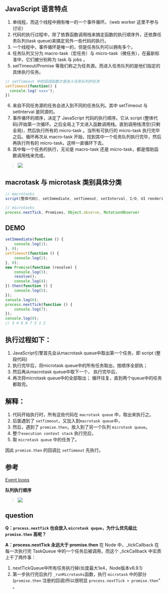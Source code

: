 ## JavaScript 语言特点

1. 单线程，而这个线程中拥有唯一的一个事件循环。（web worker 这里不参与讨论）
2. 代码的执行过程中，除了依靠函数调用栈来搞定函数的执行顺序外，还依靠任务队列(task queue)来搞定另外一些代码的执行。
3. 一个线程中，事件循环是唯一的，但是任务队列可以拥有多个。
4. 任务队列又分为 macro-task（宏任务）与 micro-task（微任务），在最新标准中，它们被分别称为 task 与 jobs 。
5. setTimeout/Promise 等我们称之为任务源。而进入任务队列的是他们指定的具体执行任务。
```javascript
// setTimeout 中的回调函数才是进入任务队列的任务
setTimeout(function() {
  console.log('xxxx');
})
```
6. 来自不同任务源的任务会进入到不同的任务队列。其中 setTimeout 与 setInterval 是同源的。
7. 事件循环的顺序，决定了 JavaScript 代码的执行顺序。它从 script (整体代码)开始第一次循环。之后全局上下文进入函数调用栈。直到调用栈清空(只剩全局)，然后执行所有的 micro-task 。当所有可执行的 micro-task 执行完毕之后。循环再次从 macro-task 开始，找到其中一个任务队列执行完毕，然后再执行所有的 micro-task，这样一直循环下去。
8. 其中每一个任务的执行，无论是 macro-task 还是 micro-task，都是借助函数调用栈来完成。

> ![](https://raw.githubusercontent.com/xuqiang521/fe-daily-record/master/javascript/event-loop/EventLoop.jpg)

## macrotask 与 microtask 类别具体分类

```js
// macrotasks
script(整体代码), setImmediate, setTimeout, setInterval, I/O, UI rendering

// microtasks
process.nextTick, Promises, Object.observe, MutationObserver
```

## DEMO

```javascript
setImmediate(function () {
    console.log(1);
}, 0);
setTimeout(function () {
    console.log(2);
}, 0);
new Promise(function (resolve) {
    console.log(3);
    resolve();
    console.log(4);
}).then(function () {
    console.log(5);
});
console.log(6);
process.nextTick(function () {
    console.log(7);
});
console.log(8);
// 3 4 6 8 7 5 1 2
```

## 执行过程如下：

1. JavaScript引擎首先会从macrotask queue中取出第一个任务，即 script (整段代码) 
2. 执行完毕后，将microtask queue中的所有任务取出，按顺序全部执；
3. 然后再从macrotask queue中取下一个，
执行完毕后，
4. 再次将microtask queue中的全部取出；
循环往复，直到两个queue中的任务都取完。

## 解释：
1. 代码开始执行时，所有这些代码在 `macrotask queue` 中，取出来执行之。
2. 后面遇到了 `setTimeout`，又加入到`macrotask queue`中，
3. 然后，遇到了 `promise.then`，放入到了另一个队列 `microtask queue`。
4. 整个`execution context stack` 执行完后，
5. 取 `microtask queue` 中的任务了。

因此 `promise.then` 的回调比 `setTimeout` 先执行。

## 参考

[Event loops](https://html.spec.whatwg.org/multipage/webappapis.html#event-loops)

**队列执行顺序**

> ![](https://raw.githubusercontent.com/xuqiang521/fe-daily-record/master/javascript/event-loop/FIFO.png)

## question

**Q：`process.nextTick` 也会放入 `microtask quque`，为什么优先级比 `promise.then` 高呢？**

**A：process.nextTick 永远大于 promise.then** 
在 Node 中，_tickCallback 在每一次执行完 TaskQueue 中的一个任务后被调用，而这个 _tickCallback 中实质上干了两件事：
1. nextTickQueue中所有任务执行掉(长度最大1e4，Node版本v6.9.1)
2. 第一步执行完后执行 `_runMicrotasks`函数，执行 `microtask` 中的部分(`promise.then` 注册的回调)所以很明显 `process.nextTick > promise.then`”
。